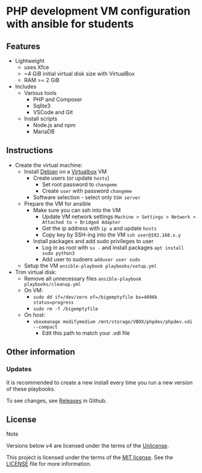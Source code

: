 # PHP development VM configuration with ansible for students

## Features

* Lightweight
	* uses Xfce
	* ~4 GiB initial virtual disk size with VirtualBox
	* RAM >= 2 GiB
* Includes
	* Various tools
		* PHP and Composer
		* Sqlite3
		* VSCode and Git
	* Install scripts
		* Node.js and npm
		* MariaDB

## Instructions

* Create the virtual machine:
	* Install [Debian](https://www.debian.org/) on a [Virtualbox](https://www.virtualbox.org/) VM
		* Create users (or update `hosts`)
			* Set root password to `changeme`
			* Create `user` with password `changeme`
		* Software selection - select only `SSH server`
	* Prepare the VM for ansible
		* Make sure you can ssh into the VM
			* Update VM network settings `Machine > Settings > Network > Attached to > Bridged Adapter`
			* Get the ip address with `ip a` and update `hosts`
			* Copy key by SSH-ing into the VM `ssh user@192.168.x.y`
		* Install packages and add sudo privileges to user
			* Log in as root with `su -` and install packages `apt install sudo python3`
			* Add user to sudoers `adduser user sudo`
	* Setup the VM `ansible-playbook playbooks/setup.yml`
* Trim virtual disk:
	* Remove all unnecessary files `ansible-playbook playbooks/cleanup.yml`
	* On VM:
		* `sudo dd if=/dev/zero of=/bigemptyfile bs=4096k status=progress`
		* `sudo rm -f /bigemptyfile`
	* On host:
		* `vboxmanage modifymedium /mnt/storage/VBOX/phpdev/phpdev.vdi --compact`
			* Edit this path to match your .vdi file

## Other information

### Updates

It is recommended to create a new install every time you run a new version of these playbooks.

To see changes, see [Releases](https://github.com/tgrants/php-dev-vm-ansible/releases) in Github.

## License

> [!NOTE]
>
> Versions below v4 are licensed under the terms of the [Unlicense](https://choosealicense.com/licenses/unlicense/).

This project is licensed under the terms of the [MIT license](https://choosealicense.com/licenses/mit/).
See the [LICENSE](LICENSE) file for more information.
